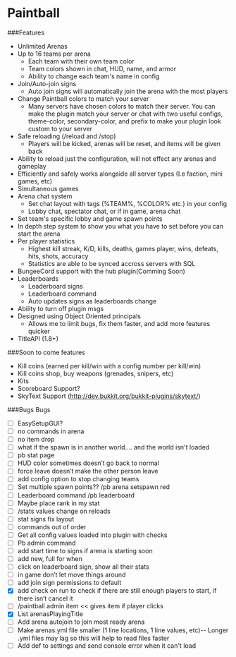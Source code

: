 # Paintball
###Features
* Unlimited Arenas
* Up to 16 teams per arena
    * Each team with their own team color
    * Team colors shown in chat, HUD, name, and armor
    * Ability to change each team's name in config
* Join/Auto-join signs
    * Auto join signs will automatically join the arena with the most players
* Change Paintball colors to match your server
    * Many servers have chosen colors to match their server. You can make the plugin match your server or chat with two useful configs, theme-color, secondary-color, and prefix to make your plugin look custom to your server
* Safe reloading (/reload and /stop) 
    * Players will be kicked, arenas will be reset, and items will be given back
* Ability to reload just the configuration, will not effect any arenas and gameplay
* Efficiently and safely works alongside all server types (I.e faction, mini games, etc)
* Simultaneous games
* Arena chat system
    * Set chat layout with tags (%TEAM%, %COLOR% etc.) in your config
    * Lobby chat, spectator chat, or if in game, arena chat
* Set team's specific lobby and game spawn points
* In depth step system to show you what you have to set before you can start the arena
* Per player statistics
    * Highest kill streak, K/D, kills, deaths, games player, wins, defeats, hits, shots, accuracy
    * Statistics are able to be synced accross servers with SQL
* BungeeCord support with the hub plugin(Comming Soon)
* Leaderboards
    * Leaderboard signs
    * Leaderboard command
    * Auto updates signs as leaderboards change
* Ability to turn off plugin msgs
* Designed using Object Oriented principals
    * Allows me to limit bugs, fix them faster, and add more features quicker
* TitleAPI (1.8+)

###Soon to come features
* Kill coins (earned per kill/win with a config number per kill/win)
* Kill coins shop, buy weapons (grenades, snipers, etc)
* Kits
* Scoreboard Support?
* SkyText Support (http://dev.bukkit.org/bukkit-plugins/skytext/)

###Bugs
Bugs
- [ ] EasySetupGUI?
- [ ] no commands in arena
- [ ] no item drop
- [ ] what if the spawn is in another world.... and the world isn't loaded
- [ ] pb stat page
- [ ] HUD color sometimes doesn’t go back to normal
- [ ] force leave doesn’t make the other person leave
- [ ] add config option to stop changing teams
- [ ] Set multiple spawn points?? /pb arena setspawn red <number>
- [ ] Leaderboard command /pb leaderboard <stat>
- [ ] Maybe place rank in my stat
- [ ] /stats values change on reloads
- [ ] stat signs fix layout
- [ ] commands out of order
- [ ] Get all config values loaded into plugin with checks
- [ ] Pb admin command <command>
- [ ] add start time to signs if arena is starting soon
- [ ] add new, full for when 
- [ ] click on leaderboard sign, show all their stats
- [ ] in game don’t let move things around 
- [ ] add join sign permissions to default
- [x] add check on run to check if there are still enough players to start, if there isn’t cancel it
- [ ] /paintball admin item << gives item if player clicks 
- [x] List<Arena> arenasPlayingTitle
- [ ] Add arena autojoin to join most ready arena
- [ ] Make arenas.yml file smaller (1 line locations, 1 line values, etc)-- Longer .yml files may lag so this will help to read files faster
- [ ] Add def to settings and send console error when it can't load 
